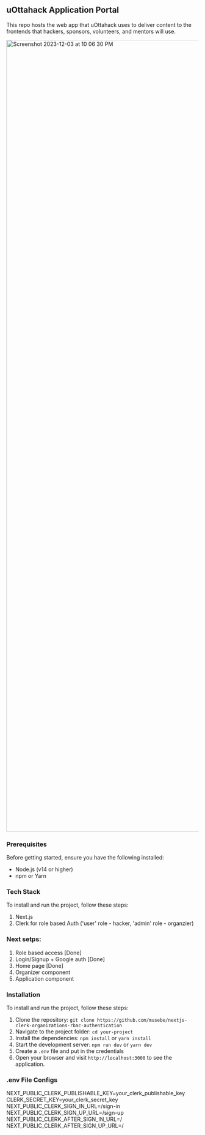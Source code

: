 ## uOttahack Application Portal
This repo hosts the web app that uOttahack uses to deliver content to the frontends that hackers, sponsors, volunteers, and mentors will use.

<img width="2069" alt="Screenshot 2023-12-03 at 10 06 30 PM" src="https://github.com/uOttaHack/uOttaApp-Portal/assets/46465622/3eda4d95-ec3c-4164-8550-0c495d6b8597">

### Prerequisites

Before getting started, ensure you have the following installed:

- Node.js (v14 or higher)
- npm or Yarn

### Tech Stack

To install and run the project, follow these steps:

1. Next.js
2. Clerk for role based Auth ('user' role - hacker, 'admin' role - organzier)

### Next setps:

1. Role based access [Done]
2. Login/Signup + Google auth [Done]
3. Home page [Done]
4. Organizer component
5. Application component 


### Installation

To install and run the project, follow these steps:

1. Clone the repository: `git clone https://github.com/musebe/nextjs-clerk-organizations-rbac-authentication`
2. Navigate to the project folder: `cd your-project`
3. Install the dependencies: `npm install` or `yarn install`
4. Start the development server: `npm run dev` or `yarn dev`
5. Create a `.env` file and put in the credentials
5. Open your browser and visit `http://localhost:3000` to see the application.


### .env File Configs

NEXT_PUBLIC_CLERK_PUBLISHABLE_KEY=your_clerk_publishable_key
CLERK_SECRET_KEY=your_clerk_secret_key
NEXT_PUBLIC_CLERK_SIGN_IN_URL=/sign-in
NEXT_PUBLIC_CLERK_SIGN_UP_URL=/sign-up
NEXT_PUBLIC_CLERK_AFTER_SIGN_IN_URL=/
NEXT_PUBLIC_CLERK_AFTER_SIGN_UP_URL=/



